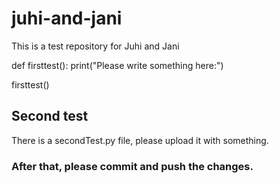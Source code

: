 # juhi-and-jani
This is a test repository for Juhi and Jani

def firsttest():
    print("Please write something here:")


firsttest()


## Second test

There is a secondTest.py file, please upload it with something.

### After that, please commit and push the changes.



